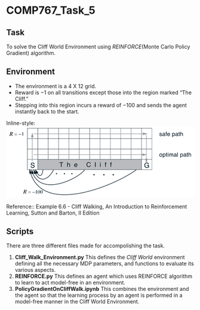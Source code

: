# COMP767_Task_5

## Task

To solve the Cliff World Environment using *REINFORCE*(Monte Carlo Policy Gradient) algorithm.

## Environment

* The environment is a 4 X 12 grid. 
* Reward is −1 on all transitions except those into the region marked “The Cliff.” 
* Stepping into this region incurs a reward of −100 and sends the agent instantly back to the start.

Inline-style: 
![alt text](cliff_walking.png "Cliff Walking Environment")

Reference:: Example 6.6 - Cliff Walking, An Introduction to Reinforcement Learning, Sutton and Barton, II Edition

## Scripts

There are three different files made for accompolishing the task.
1. **Cliff\_Walk\_Environment.py**
    This defines the *Cliff World* environment defining all the necessary MDP parameters, and functions to evaluate its various aspects.
2. **REINFORCE.py**
    This defines an agent which uses REINFORCE algorithm to learn to act model-free in an environment.
3. **PolicyGradientOnCliffWalk.ipynb**
    This combines the environment and the agent so that the learning process by an agent is performed in a model-free manner in the Cliff World Environment.